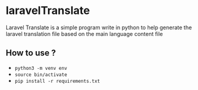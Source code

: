 # laravelTranslate

Laravel Translate is a simple program write in python to help generate the laravel translation file based on the main language content file

## How to use ? 

- `python3 -m venv env`
- `source bin/activate`
- `pip install -r requirements.txt`
